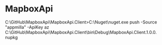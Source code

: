 # MapboxApi

C:\GitHub\MapboxApi\MapboxApi.Client>C:\Nuget\nuget.exe push -Source "appmilla" -ApiKey az C:\GitHub\MapboxApi\MapboxApi.Client\bin\Debug\MapboxApi.Client.1.0.0.nupkg
